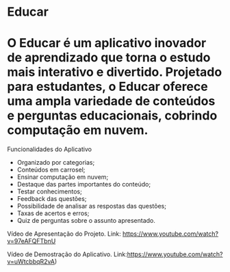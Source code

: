 # Educar

# O Educar é um aplicativo inovador de aprendizado que torna o estudo mais interativo e divertido. Projetado para estudantes, o Educar oferece uma ampla variedade de conteúdos e perguntas educacionais, cobrindo computação em nuvem.

Funcionalidades do Aplicativo
 * Organizado por categorias;
 * Conteúdos em carrosel;
 * Ensinar computação em nuvem;
 * Destaque das partes importantes do conteúdo;
 * Testar conhecimentos;
 * Feedback das questões;
 * Possibilidade de analisar as respostas das questões;
 * Taxas de acertos e erros;
 * Quiz de perguntas sobre o assunto apresentado.

Vídeo de Apresentação do Projeto. Link: https://www.youtube.com/watch?v=97eAFQFTbnU

Vídeo de Demostração do Aplicativo.  Link:https://www.youtube.com/watch?v=uWtcbbqR2vA)


